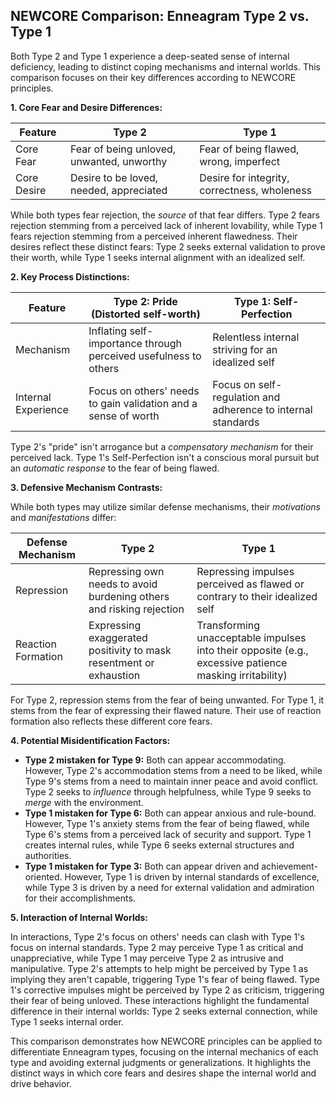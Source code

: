 ## NEWCORE Comparison: Enneagram Type 2 vs. Type 1

Both Type 2 and Type 1 experience a deep-seated sense of internal deficiency, leading to distinct coping mechanisms and internal worlds.  This comparison focuses on their key differences according to NEWCORE principles.

**1. Core Fear and Desire Differences:**

| Feature         | Type 2                                   | Type 1                                      |
|-----------------|-------------------------------------------|--------------------------------------------|
| Core Fear       | Fear of being unloved, unwanted, unworthy | Fear of being flawed, wrong, imperfect      |
| Core Desire     | Desire to be loved, needed, appreciated   | Desire for integrity, correctness, wholeness |


While both types fear rejection, the *source* of that fear differs. Type 2 fears rejection stemming from a perceived lack of inherent lovability, while Type 1 fears rejection stemming from a perceived inherent flawedness. Their desires reflect these distinct fears: Type 2 seeks external validation to prove their worth, while Type 1 seeks internal alignment with an idealized self.

**2. Key Process Distinctions:**

| Feature      | Type 2: Pride (Distorted self-worth) | Type 1: Self-Perfection                    |
|--------------|--------------------------------------|---------------------------------------------|
| Mechanism    | Inflating self-importance through perceived usefulness to others |  Relentless internal striving for an idealized self |
| Internal Experience | Focus on others' needs to gain validation and a sense of worth  | Focus on self-regulation and adherence to internal standards |

Type 2's "pride" isn't arrogance but a *compensatory mechanism* for their perceived lack. Type 1's Self-Perfection isn't a conscious moral pursuit but an *automatic response* to the fear of being flawed.

**3. Defensive Mechanism Contrasts:**

While both types may utilize similar defense mechanisms, their *motivations* and *manifestations* differ:

| Defense Mechanism | Type 2                                   | Type 1                                      |
|-------------------|-------------------------------------------|--------------------------------------------|
| Repression       | Repressing own needs to avoid burdening others and risking rejection | Repressing impulses perceived as flawed or contrary to their idealized self |
| Reaction Formation|  Expressing exaggerated positivity to mask resentment or exhaustion | Transforming unacceptable impulses into their opposite (e.g., excessive patience masking irritability) |


For Type 2, repression stems from the fear of being unwanted. For Type 1, it stems from the fear of expressing their flawed nature.  Their use of reaction formation also reflects these different core fears.

**4. Potential Misidentification Factors:**

* **Type 2 mistaken for Type 9:** Both can appear accommodating. However, Type 2's accommodation stems from a need to be liked, while Type 9's stems from a need to maintain inner peace and avoid conflict.  Type 2 seeks to *influence* through helpfulness, while Type 9 seeks to *merge* with the environment.
* **Type 1 mistaken for Type 6:**  Both can appear anxious and rule-bound. However, Type 1's anxiety stems from the fear of being flawed, while Type 6's stems from a perceived lack of security and support. Type 1 creates internal rules, while Type 6 seeks external structures and authorities.
* **Type 1 mistaken for Type 3:** Both can appear driven and achievement-oriented. However, Type 1 is driven by internal standards of excellence, while Type 3 is driven by a need for external validation and admiration for their accomplishments.

**5. Interaction of Internal Worlds:**

In interactions, Type 2's focus on others' needs can clash with Type 1's focus on internal standards.  Type 2 may perceive Type 1 as critical and unappreciative, while Type 1 may perceive Type 2 as intrusive and manipulative.  Type 2's attempts to help might be perceived by Type 1 as implying they aren't capable, triggering Type 1's fear of being flawed. Type 1's corrective impulses might be perceived by Type 2 as criticism, triggering their fear of being unloved.  These interactions highlight the fundamental difference in their internal worlds: Type 2 seeks external connection, while Type 1 seeks internal order.


This comparison demonstrates how NEWCORE principles can be applied to differentiate Enneagram types, focusing on the internal mechanics of each type and avoiding external judgments or generalizations. It highlights the distinct ways in which core fears and desires shape the internal world and drive behavior.
